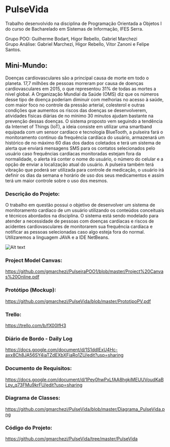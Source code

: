 # PulseVida

Trabalho desenvolvido na disciplina de Programação Orientada a Objetos I do curso de Bacharelado em Sistemas de Informação, IFES Serra.

Grupo POO: Guilherme Bodart, Higor Rebello, Gabriel Marchezi<br>
Grupo Análise: Gabriel Marchezi, Higor Rebello, Vitor Zanoni e Felipe Santos.

## Mini-Mundo:

Doenças cardiovasculares são a principal causa de morte em todo o planeta. 17,7 
milhões de pessoas morreram por causa de doenças cardiovasculares em 2015, o que 
representou 31% de todas as mortes a nível global. A Organização Mundial da Saúde 
(OMS) diz que os números desse tipo de doença poderiam diminuir com melhorias no 
acesso à saúde, com maior foco no controle da pressão arterial, colesterol e outras 
condições que aumentos os riscos das doenças se desenvolverem, atividades físicas 
diárias de no mínimo 30 minutos ajudam bastante na prevenção dessas doenças. 
O sistema proposto vem seguindo a tendência da Internet of Things (IoT), a ideia 
consiste em utilizar uma smartband equipada com um sensor cardíaco e tecnologia 
BlueTooth, a pulseira fará o monitoramento continuo da frequência cardíaca do 
usuário, armazenará um histórico de no máximo 60 dias dos dados coletados e terá 
um sistema de alerta que enviará mensagens SMS para os contatos selecionados pelo 
usuário caso frequências cardíacas monitoradas estejam fora da normalidade, o alerta 
irá conter o nome do usuário, o número do celular e a opção de enviar a localização 
atual do usuário. A pulseira também terá vibração que poderá ser utilizada para 
controle de medicação, o usuário irá definir os dias da semana e horário de uso dos 
seus medicamentos e assim terá um maior controle sobre o uso dos mesmos.<br>


### Descrição do Projeto:
O trabalho em questão possui o objetivo de desenvolver um sistema de monitoramento cardíaco de um usuário utilizando os conteúdos conceituais e técnicos abordados na disciplina. O sistema está sendo modelado para atender a necessidade de pessoas com doenças cardíacas e riscos de acidentes cardiovasculares de monitorarem sua frequência cardíaca e notificar as pessoas selecionadas caso algo esteja fora do normal. Utilizaremos a linguagem JAVA e a IDE NetBeans.<br>

![Alt text](https://github.com/gmarchezi/PulseiraPOO1/blob/master/New%20Wireframe%201.png?raw=true "Imagem")

### Project Model Canvas:

https://github.com/gmarchezi/PulseiraPOO1/blob/master/Project%20Canvas%20Online.pdf

### Protótipo (Mockup): 

https://github.com/gmarchezi/PulseVida/blob/master/PrototipoPV.pdf

### Trello:
https://trello.com/b/fX00lfH3

### Diário de Bordo - Daily Log

https://docs.google.com/document/d/1S1ddIExU4Hc-axx8Ch8JA56SY4iaTZdEXbXFiaRo1ZU/edit?usp=sharing

### Documento de Requisitos:

https://docs.google.com/document/d/1Pey0hwPxLfAA8hgkiMEUUVoudKaBLpy_q73FMu9krFU/edit?usp=sharing

### Diagrama de Classes:

https://github.com/gmarchezi/PulseVida/blob/master/Diagrama_PulseVida.png


### Código do Projeto:

https://github.com/gmarchezi/PulseVida/tree/master/PulseVida
